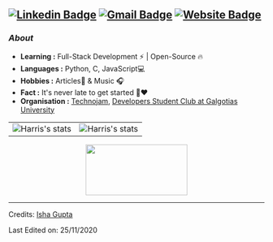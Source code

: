 [![Linkedin Badge](https://img.shields.io/badge/-Isha_Gupta-blue?style=flat-square&logo=Linkedin&logoColor=white&link=https://www.linkedin.com/in/ishagupta20//)](https://www.linkedin.com/in/ishagupta20/)  [![Gmail Badge](https://img.shields.io/badge/-ishagupta2103@gmail.com-c14438?style=flat-square&logo=Gmail&logoColor=white&link=mailto:ishagupta2103@gmail.com)](mailto:ishagupta2103@gmail.com)  [![Website Badge](https://img.shields.io/badge/-devisha.me-c14438?style=flat-square&logo=Website&logoColor=white&link=https://devisha.me)](https://devisha.me)
---------------------------------------------------------------------------------------------------------------------------------------------------------------------------------
### <i>About</i>

-  **Learning :** Full-Stack Development :zap: | Open-Source :fire:	
-  **Languages :** Python, C, JavaScript💻
-  **Hobbies :** Articles📕 & Music :headphones:
-  **Fact :** It's never late to get started 🎯:heart:
-  **Organisation :** [Technojam](https://github.com/technojam), [Developers Student Club at Galgotias University](https://github.com/DSC-Galgotias)

<table align="center">
  <tr>
    <td>
      <img alt="Harris's stats" src="https://github-readme-stats.vercel.app/api?username=anhphamhoangdev&show_icons=true&border_radius=5&card_width=500px&card_height=200px">
    </td>
    <td>
      <img alt="Harris's stats" src="https://github-readme-stats.vercel.app/api/top-langs/?username=anhphamhoangdev&layout=compact&card_width=500px&line_height=50">
    </td>
  </tr>
</table>

<p align="center">
  <img width="200" height="100" src="https://math.sun.ac.za/prodinger/thanks.gif">
</p>

-----

Credits: [Isha Gupta](https://github.com/Isha2103)

Last Edited on: 25/11/2020

